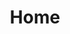 ---
title: "Home"
description: "Jill Bonovitz is an artist who makes sculptures with wire, vessels with clay and installations with both wire and clay. In wire she creates the edges of what is not there and in clay she creates the essence of what is."
---